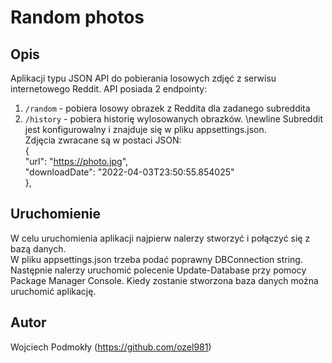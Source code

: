 # Random photos

## Opis

Aplikacji typu JSON API do pobierania losowych zdjęć z serwisu internetowego Reddit. API posiada 2 endpointy:
1. `/random` - pobiera losowy obrazek z Reddita dla zadanego subreddita
2. `/history` - pobiera historię wylosowanych obrazków.
\newline
Subreddit jest konfigurowalny i znajduje się w pliku appsettings.json. <br />
Zdjęcia zwracane są w postaci JSON: <br />
{ <br />
    "url": "https://photo.jpg", <br />
    "downloadDate": "2022-04-03T23:50:55.854025" <br />
},

## Uruchomienie

W celu uruchomienia aplikacji najpierw nalerzy stworzyć i połączyć się z bazą danych. <br />
W pliku appsettings.json trzeba podać poprawny DBConnection string.
Następnie nalerzy uruchomić polecenie Update-Database przy pomocy Package Manager Console.
Kiedy zostanie stworzona baza danych można uruchomić aplikację.

## Autor

Wojciech Podmokły (https://github.com/ozel981)
